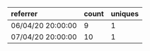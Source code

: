 | referrer          | count | uniques |
| :---------------- | :---- | :------ |
| 06/04/20 20:00:00 | 9     | 1       |
| 07/04/20 20:00:00 | 10    | 1       |